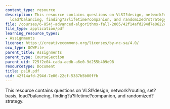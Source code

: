 ```yaml
---
content_type: resource
description: This resource contains questions on VLSI?design, network?routing, set?basis,
  load?balancing, finding?a?lifetime?companion, and randomized?strategy.
file: /courses/6-854j-advanced-algorithms-fall-2005/42f14afd294d7e0622cf5387b5b00ffb_ps10.pdf
file_type: application/pdf
learning_resource_types:
- Assignments
license: https://creativecommons.org/licenses/by-nc-sa/4.0/
ocw_type: OCWFile
parent_title: Assignments
parent_type: CourseSection
parent_uid: 725f2e04-cada-aedb-a6e0-9d255b409d98
resourcetype: Document
title: ps10.pdf
uid: 42f14afd-294d-7e06-22cf-5387b5b00ffb
---
```

This resource contains questions on VLSI?design, network?routing, set?basis, load?balancing, finding?a?lifetime?companion, and randomized?strategy.